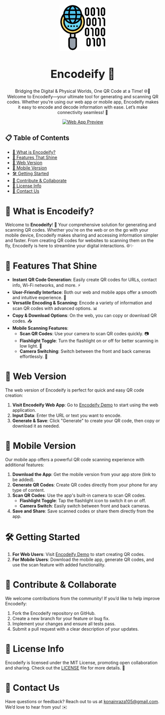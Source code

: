 <p align="center">
  <img src="./Assets/Images/icon.png" alt="Encodeify Logo" width="150" height="150">
</p>

<h1 align="center" style="font-size: 36px;">Encodeify 📲</h1>

<p align="center">Bridging the Digital & Physical Worlds, One QR Code at a Time! 🌐🔗<br>
Welcome to Encodeify—your ultimate tool for generating and scanning QR codes. Whether you’re using our web app or mobile app, Encodeify makes it easy to encode and decode information with ease. Let’s make connectivity seamless! 🚀</p>

<p align="center">
  <a href="https://encodeify.netlify.app/">
    <img src="./Assets/Images/preview.png" alt="Web App Preview" width="1000">
  </a>
</p>

## 📋 Table of Contents

- [🌟 What is Encodeify?](#what-is-encodeify)
- [🚀 Features That Shine](#features-that-shine)
- [🔧 Web Version](#web-version)
- [📱 Mobile Version](#mobile-version)
- [🛠️ Getting Started](#getting-started)
- [🤝 Contribute & Collaborate](#contribute--collaborate)
- [📜 License Info](#license-info)
- [📧 Contact Us](#contact-us)

# 🌟 What is Encodeify?

Welcome to **Encodeify**! 🎉 Your comprehensive solution for generating and scanning QR codes. Whether you're on the web or on the go with your mobile device, Encodeify makes sharing and accessing information simpler and faster. From creating QR codes for websites to scanning them on the fly, Encodeify is here to streamline your digital interactions. 🌐✨

# 🚀 Features That Shine

- **Instant QR Code Generation**: Easily create QR codes for URLs, contact info, Wi-Fi networks, and more. ⚡
- **User-Friendly Interface**: Both our web and mobile apps offer a smooth and intuitive experience. 🎯
- **Versatile Encoding & Scanning**: Encode a variety of information and scan QR codes with advanced options. 📊
- **Copy & Download Options**: On the web, you can copy or download QR codes. 📥
- **Mobile Scanning Features**:
  - **Scan QR Codes**: Use your camera to scan QR codes quickly. 📷
  - **Flashlight Toggle**: Turn the flashlight on or off for better scanning in low light. 🔦
  - **Camera Switching**: Switch between the front and back cameras effortlessly. 🔄

# 🔧 Web Version

The web version of Encodeify is perfect for quick and easy QR code creation:

1. **Visit Encodeify Web App**: Go to [Encodeify Demo](https://encodeify.netlify.app/) to start using the web application.
2. **Input Data**: Enter the URL or text you want to encode.
3. **Generate & Save**: Click "Generate" to create your QR code, then copy or download it as needed.

# 📱 Mobile Version

Our mobile app offers a powerful QR code scanning experience with additional features:

1. **Download the App**: Get the mobile version from your app store (link to be added).
2. **Generate QR Codes**: Create QR codes directly from your phone for any type of content.
3. **Scan QR Codes**: Use the app's built-in camera to scan QR codes.
   - **Flashlight Toggle**: Tap the flashlight icon to switch it on or off.
   - **Camera Switch**: Easily switch between front and back cameras.
4. **Save and Share**: Save scanned codes or share them directly from the app.

# 🛠️ Getting Started

1. **For Web Users**: Visit [Encodeify Demo](https://encodeify.netlify.app/) to start creating QR codes.
2. **For Mobile Users**: Download the mobile app, generate QR codes, and use the scan feature with added functionality.

# 🤝 Contribute & Collaborate

We welcome contributions from the community! If you’d like to help improve Encodeify:

1. Fork the Encodeify repository on GitHub.
2. Create a new branch for your feature or bug fix.
3. Implement your changes and ensure all tests pass.
4. Submit a pull request with a clear description of your updates.

# 📜 License Info

Encodeify is licensed under the MIT License, promoting open collaboration and sharing. Check out the [LICENSE](LICENSE) file for more details. 📄

# 📧 Contact Us

Have questions or feedback? Reach out to us at [konainraza105@gmail.com](mailto:konainraza105@gmail.com). We’d love to hear from you! ✉️
